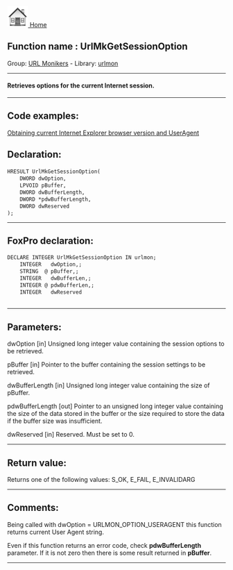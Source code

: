 [<img src="../../images/home.png"> Home ](https://github.com/VFPX/Win32API)  

## Function name : UrlMkGetSessionOption
Group: [URL Monikers](../../functions_group.md#URL_Monikers)  -  Library: [urlmon](../../../libraries.md#urlmon)  
***  


#### Retrieves options for the current Internet session.
***  


## Code examples:
[Obtaining current Internet Explorer browser version and UserAgent](../../samples/sample_142.md)  

## Declaration:
```foxpro  
HRESULT UrlMkGetSessionOption(
	DWORD dwOption,
	LPVOID pBuffer,
	DWORD dwBufferLength,
	DWORD *pdwBufferLength,
	DWORD dwReserved
);  
```  
***  


## FoxPro declaration:
```foxpro  
DECLARE INTEGER UrlMkGetSessionOption IN urlmon;
	INTEGER   dwOption,;
	STRING  @ pBuffer,;
	INTEGER   dwBufferLen,;
	INTEGER @ pdwBufferLen,;
	INTEGER   dwReserved
  
```  
***  


## Parameters:
dwOption
[in] Unsigned long integer value containing the session options to be retrieved.

pBuffer
[in] Pointer to the buffer containing the session settings to be retrieved. 

dwBufferLength
[in] Unsigned long integer value containing the size of pBuffer. 

pdwBufferLength
[out] Pointer to an unsigned long integer value containing the size of the data stored in the buffer or the size required to store the data if the buffer size was insufficient. 

dwReserved
[in] Reserved. Must be set to 0.
  
***  


## Return value:
Returns one of the following values: S_OK, E_FAIL, E_INVALIDARG  
***  


## Comments:
Being called with dwOption = URLMON_OPTION_USERAGENT this function returns current User Agent string.  
  
Even if this function returns an error code, check <Strong>pdwBufferLength</Strong> parameter. If it is not zero then there is some result returned in <Strong>pBuffer</Strong>.  
  
***  

